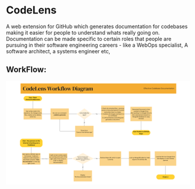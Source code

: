 # CodeLens
A web extension for GitHub which generates documentation for codebases making it easier for people to understand whats really going on. Documentation can be made specific to certain roles that people are pursuing in their software engineering careers - like a WebOps specialist, A software architect, a systems engineer etc,

## WorkFlow:
![WorkFlow Diagram](https://github.com/Mr-Suave/CodeLens/blob/main/Documentation/WorkFlow.png)
